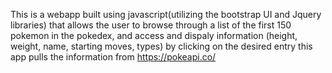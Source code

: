 This is a webapp built using javascript(utilizing the bootstrap UI and Jquery libraries) that allows the user to browse through a list of the first 150 pokemon in the pokedex, and access and dispaly information (height, weight, name, starting moves, types) by clicking on the desired entry
this app pulls the information from https://pokeapi.co/

